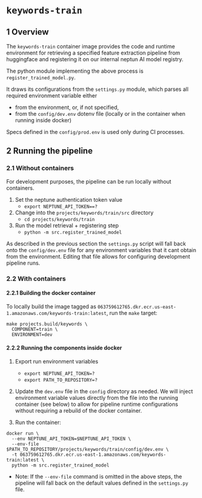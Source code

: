 # `keywords-train`

## 1 Overview

The `keywords-train` container image provides the code and runtime environment for retrieving a
specified feature extraction pipeline from huggingface and registering it on our internal neptun AI
model registry.

The python module implementing the above process is `register_trained_model.py`.

It draws its configurations from the `settings.py` module, which parses all required
environment variable either

- from the environment, or, if not specified,
- from the `config/dev.env` dotenv file (locally or in the container when running inside docker)

Specs defined in the `config/prod.env` is used only during CI processes.

## 2 Running the pipeline

### 2.1 Without containers

For development purposes, the pipeline can be run locally without containers.

1. Set the neptune authentication token value
   - `export NEPTUNE_API_TOKEN==?`
2. Change into the `projects/keywords/train/src` directory
   - `cd projects/keywords/train`
3. Run the model retrieval + registering step
   - `python -m src.register_trained_model`

As described in the previous section the `settings.py` script will fall back onto the
`config/dev.env` file for any environment variables that it cant obtain from the environment.
Editing that file allows for configuring development pipeline runs.

### 2.2 With containers

#### 2.2.1 Building the docker container

To locally build the image tagged as
`063759612765.dkr.ecr.us-east-1.amazonaws.com/keywords-train:latest`, run the `make` target:

```make
make projects.build/keywords \
  COMPONENT=train \
  ENVIRONMENT=dev
```

#### 2.2.2 Running the components inside docker

1. Export run environment variables

   - `export NEPTUNE_API_TOKEN=?`
   - `export PATH_TO_REPOSITORY=?`

2. Update the `dev.env` file in the `config` directory as needed. We will inject environment
   variable values directly from the file into the running container (see below) to allow for
   pipeline runtime configurations without requiring a rebuild of the docker container.

3. Run the container:

```docker
docker run \
  --env NEPTUNE_API_TOKEN=$NEPTUNE_API_TOKEN \
  --env-file $PATH_TO_REPOSITORY/projects/keywords/train/config/dev.env \
  -t 063759612765.dkr.ecr.us-east-1.amazonaws.com/keywords-train:latest \
  python -m src.register_trained_model
```

- Note: If the `--env-file` command is omitted in the above steps,
  the pipeline will fall back on the default values defined in the `settings.py` file.
